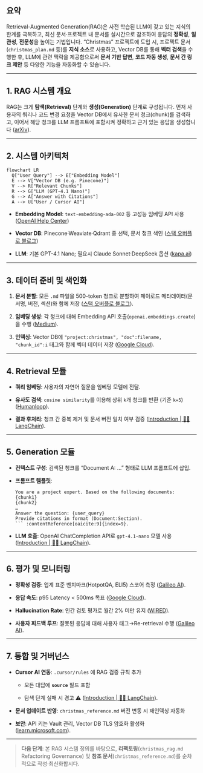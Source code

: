 ## 요약

Retrieval-Augmented Generation(RAG)은 사전 학습된 LLM이 갖고 있는 지식의 한계를 극복하고, 최신 문서·프로젝트 내 문서를 실시간으로 참조하여 응답의 **정확성**, **일관성**, **전문성**을 높이는 기법입니다. “Christmas” 프로젝트에 도입 시, 프로젝트 문서(`christmas_plan.md` 등)를 **지식 소스**로 사용하고, Vector DB를 통해 **벡터 검색**을 수행한 후, LLM에 관련 맥락을 제공함으로써 **문서 기반 답변**, **코드 자동 생성**, **문서 간 링크 제안** 등 다양한 기능을 자동화할 수 있습니다.

---

## 1. RAG 시스템 개요

RAG는 크게 **탐색(Retrieval)** 단계와 **생성(Generation)** 단계로 구성됩니다. 먼저 사용자의 쿼리나 코드 변경 요청을 Vector DB에서 유사한 문서 청크(chunk)를 검색하고, 이어서 해당 청크를 LLM 프롬프트에 포함시켜 정확하고 근거 있는 응답을 생성합니다 ([arXiv](https://arxiv.org/abs/2407.01219?utm_source=chatgpt.com "Searching for Best Practices in Retrieval-Augmented Generation")).

---

## 2. 시스템 아키텍처

```mermaid
flowchart LR
  Q["User Query"] --> E["Embedding Model"]
  E --> V["Vector DB (e.g. Pinecone)"]
  V --> R["Relevant Chunks"]
  R --> G["LLM (GPT-4.1 Nano)"]
  G --> A["Answer with Citations"]
  A --> U["User / Cursor AI"]
```

- **Embedding Model**: `text-embedding-ada-002` 등 고성능 임베딩 API 사용 ([OpenAI Help Center](https://help.openai.com/en/articles/8868588-retrieval-augmented-generation-rag-and-semantic-search-for-gpts?utm_source=chatgpt.com "Retrieval Augmented Generation (RAG) and Semantic Search for ..."))
    
- **Vector DB**: Pinecone·Weaviate·Qdrant 중 선택, 문서 청크 색인 ([스택 오버플로 블로그](https://stackoverflow.blog/2024/08/15/practical-tips-for-retrieval-augmented-generation-rag/?utm_source=chatgpt.com "Practical tips for retrieval-augmented generation (RAG)"))
    
- **LLM**: 기본 GPT-4.1 Nano; 필요시 Claude Sonnet·DeepSeek 옵션 ([kapa.ai](https://www.kapa.ai/blog/rag-best-practices?utm_source=chatgpt.com "RAG Best Practices: Lessons from 100+ Technical Teams - Kapa.ai"))
    

---

## 3. 데이터 준비 및 색인화

1. **문서 분할**: 모든 `.md` 파일을 500-token 청크로 분할하여 페이로드 메타데이터(문서명, 버전, 섹션)와 함께 저장 ([스택 오버플로 블로그](https://stackoverflow.blog/2024/08/15/practical-tips-for-retrieval-augmented-generation-rag/?utm_source=chatgpt.com "Practical tips for retrieval-augmented generation (RAG)")).
    
2. **임베딩 생성**: 각 청크에 대해 Embedding API 호출(`openai.embeddings.create`)을 수행 ([Medium](https://scalexi.medium.com/implementing-a-retrieval-augmented-generation-rag-system-with-openais-api-using-langchain-ab39b60b4d9f?utm_source=chatgpt.com "Implementing a Retrieval-Augmented Generation (RAG) System ...")).
    
3. **인덱싱**: Vector DB에 `"project:christmas", "doc":filename, "chunk_id":i` 태그와 함께 벡터 데이터 저장 ([Google Cloud](https://cloud.google.com/blog/products/ai-machine-learning/optimizing-rag-retrieval?utm_source=chatgpt.com "RAG systems: Best practices to master evaluation for ... - Google Cloud")).
    

---

## 4. Retrieval 모듈

- **쿼리 임베딩**: 사용자의 자연어 질문을 임베딩 모델에 전달.
    
- **유사도 검색**: `cosine similarity`를 이용해 상위 `k`개 청크를 반환 (기준 `k=5`) ([Humanloop](https://humanloop.com/blog/rag-architectures?utm_source=chatgpt.com "8 Retrieval Augmented Generation (RAG) Architectures You Should ...")).
    
- **결과 후처리**: 청크 간 중복 제거 및 문서 버전 일치 여부 검증 ([Introduction | 🦜️🔗 LangChain](https://python.langchain.com/docs/tutorials/rag/?utm_source=chatgpt.com "Build a Retrieval Augmented Generation (RAG) App: Part 1")).
    

---

## 5. Generation 모듈

- **컨텍스트 구성**: 검색된 청크를 “Document A: …” 형태로 LLM 프롬프트에 삽입.
    
- **프롬프트 템플릿**:
    
    ````
    You are a project expert. Based on the following documents:
    {chunk1}
    {chunk2}
    …
    Answer the question: {user_query}
    Provide citations in format (Document:Section).
    ``` :contentReference[oaicite:9]{index=9}.  
    ````
    
- **LLM 호출**: OpenAI ChatCompletion API로 `gpt-4.1-nano` 모델 사용 ([Introduction | 🦜️🔗 LangChain](https://python.langchain.com/docs/tutorials/rag/?utm_source=chatgpt.com "Build a Retrieval Augmented Generation (RAG) App: Part 1")).
    

---

## 6. 평가 및 모니터링

- **정확성 검증**: 업계 표준 벤치마크(HotpotQA, ELI5) 스코어 측정 ([Galileo AI](https://www.galileo.ai/blog/mastering-rag-how-to-architect-an-enterprise-rag-system?utm_source=chatgpt.com "Mastering RAG: How To Architect An Enterprise RAG System")).
    
- **응답 속도**: p95 Latency < 500ms 목표 ([Google Cloud](https://cloud.google.com/blog/products/ai-machine-learning/optimizing-rag-retrieval?utm_source=chatgpt.com "RAG systems: Best practices to master evaluation for ... - Google Cloud")).
    
- **Hallucination Rate**: 인간 검토 평가로 월간 2% 미만 유지 ([WIRED](https://www.wired.com/story/reduce-ai-hallucinations-with-rag?utm_source=chatgpt.com "Reduce AI Hallucinations With This Neat Software Trick")).
    
- **사용자 피드백 루프**: 잘못된 응답에 대해 사용자 태그→Re-retrieval 수행 ([Galileo AI](https://www.galileo.ai/blog/mastering-rag-how-to-architect-an-enterprise-rag-system?utm_source=chatgpt.com "Mastering RAG: How To Architect An Enterprise RAG System")).
    

---

## 7. 통합 및 거버넌스

- **Cursor AI 연동**: `.cursor/rules` 에 RAG 검증 규칙 추가
    
    - 모든 대답에 **`source`** 필드 포함
        
    - 탐색 단계 실패 시 경고 ⚠️ ([Introduction | 🦜️🔗 LangChain](https://python.langchain.com/docs/tutorials/qa_chat_history/?utm_source=chatgpt.com "Build a Retrieval Augmented Generation (RAG) App: Part 2")).
        
- **문서 업데이트 반영**: `christmas_reference.md` 버전 변동 시 재인덱싱 자동화
    
- **보안**: API 키는 Vault 관리, Vector DB TLS 암호화 활성화 ([learn.microsoft.com](https://learn.microsoft.com/en-us/training/modules/use-own-data-azure-openai/?utm_source=chatgpt.com "Implement Retrieval Augmented Generation (RAG) with Azure ...")).
    

---

> **다음 단계**: 본 RAG 시스템 정의를 바탕으로, **리팩토링**(`christmas_rag.md` Refactoring Governance) 및 **참조 문서**(`christmas_reference.md`)를 순차적으로 작성·최신화합시다.